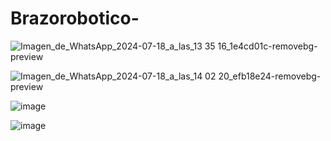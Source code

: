 # Brazorobotico-
![Imagen_de_WhatsApp_2024-07-18_a_las_13 35 16_1e4cd01c-removebg-preview](https://github.com/user-attachments/assets/bffe01e3-3105-4ea9-a761-791eee3150b3)


![Imagen_de_WhatsApp_2024-07-18_a_las_14 02 20_efb18e24-removebg-preview](https://github.com/user-attachments/assets/f9dd918c-3d84-466d-bc6f-0a8f6c1f0a49)

![image](https://github.com/user-attachments/assets/6d5edc92-fb18-4667-a9a3-a9daed6f4c0f)

![image](https://github.com/user-attachments/assets/234fa2ca-adf9-4a2f-b47f-a0272498a2eb)
